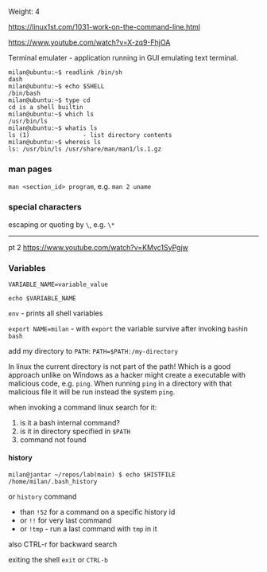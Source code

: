 Weight: 4

https://linux1st.com/1031-work-on-the-command-line.html

https://www.youtube.com/watch?v=X-zq9-FhjOA

Terminal emulater - application running in GUI emulating text terminal.

```
milan@ubuntu:~$ readlink /bin/sh
dash
milan@ubuntu:~$ echo $SHELL
/bin/bash
milan@ubuntu:~$ type cd
cd is a shell builtin
milan@ubuntu:~$ which ls
/usr/bin/ls
milan@ubuntu:~$ whatis ls
ls (1)               - list directory contents
milan@ubuntu:~$ whereis ls
ls: /usr/bin/ls /usr/share/man/man1/ls.1.gz
```

### man pages

`man <section_id> program`, e.g. `man 2 uname`

### special characters

escaping or quoting by `\`, e.g. `\*`

-----

pt 2 https://www.youtube.com/watch?v=KMvc1SyPgjw

### Variables

`VARIABLE_NAME=variable_value`

`echo $VARIABLE_NAME`

`env` - prints all shell variables

`export NAME=milan` - with `export` the variable survive after invoking `bash`in `bash`

add my directory to `PATH`: `PATH=$PATH:/my-directory`

In linux the current directory is not part of the path! Which is a good approach unlike on Windows as a hacker might create a executable with malicious code, e.g. `ping`. When running `ping` in a directory with that malicious file it will be run instead the system `ping`.

when invoking a command linux search for it:

1. is it a bash internal command?
2. is it in directory specified in `$PATH`
3. command not found


#### history

```
milan@jantar ~/repos/lab(main) $ echo $HISTFILE
/home/milan/.bash_history
```

or `history` command
- than `!52` for a command on a specific history id
- or `!!` for very last command
- or `!tmp` - run a last command with `tmp` in it

also CTRL-r for backward search


exiting the shell `exit` or `CTRL-b`